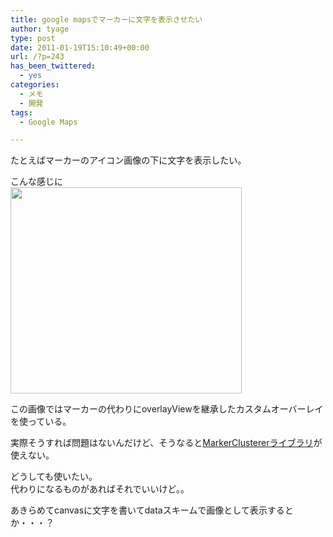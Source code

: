 ```yaml
---
title: google mapsでマーカーに文字を表示させたい
author: tyage
type: post
date: 2011-01-19T15:10:49+00:00
url: /?p=243
has_been_twittered:
  - yes
categories:
  - メモ
  - 開発
tags:
  - Google Maps

---
```

<p>たとえばマーカーのアイコン画像の下に文字を表示したい。</p>
<p>こんな感じに<br />
<a href="https://blog.tyage.net/wp-content/uploads/2011/01/maps.png"><img data-attachment-id="244" data-permalink="https://blog.tyage.net/?attachment_id=244" data-orig-file="https://blog.tyage.net/wp-content/uploads/2011/01/maps.png" data-orig-size="370,330" data-comments-opened="1" data-image-meta="{&quot;aperture&quot;:&quot;0&quot;,&quot;credit&quot;:&quot;&quot;,&quot;camera&quot;:&quot;&quot;,&quot;caption&quot;:&quot;&quot;,&quot;created_timestamp&quot;:&quot;0&quot;,&quot;copyright&quot;:&quot;&quot;,&quot;focal_length&quot;:&quot;0&quot;,&quot;iso&quot;:&quot;0&quot;,&quot;shutter_speed&quot;:&quot;0&quot;,&quot;title&quot;:&quot;&quot;,&quot;orientation&quot;:&quot;0&quot;}" data-image-title="maps" data-image-description="" data-medium-file="https://blog.tyage.net/wp-content/uploads/2011/01/maps.png" data-large-file="https://blog.tyage.net/wp-content/uploads/2011/01/maps.png" src="https://blog.tyage.net/wp-content/uploads/2011/01/maps.png" alt="" title="maps" width="370" height="330" class="alignnone size-full wp-image-244" /></a></p>
<p>この画像ではマーカーの代わりにoverlayViewを継承したカスタムオーバーレイを使っている。</p>
<p>実際そうすれば問題はないんだけど、そうなると<a href='http://google-maps-utility-library-v3.googlecode.com/svn/trunk/markerclusterer/docs/reference.html'>MarkerClustererライブラリ</a>が使えない。</p>
<p>どうしても使いたい。<br />
代わりになるものがあればそれでいいけど。。</p>
<p>あきらめてcanvasに文字を書いてdataスキームで画像として表示するとか・・・？</p>
